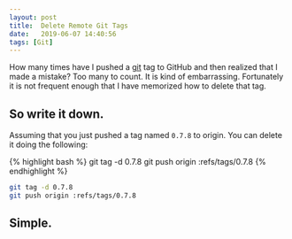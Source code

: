 ```yaml
---
layout: post
title:  Delete Remote Git Tags
date:   2019-06-07 14:40:56
tags: [Git]
---
```


How many times have I pushed a [git](/definition/git) tag to GitHub and then realized that I made a mistake? Too many to count. It is kind of embarrassing. Fortunately it is not frequent enough that I have memorized how to delete that tag.

So write it down.
-----------------

Assuming that you just pushed a tag named ```0.7.8``` to origin. You can delete it doing the following:

{% highlight bash %}
git tag -d 0.7.8
git push origin :refs/tags/0.7.8
{% endhighlight %}

``` bash
git tag -d 0.7.8
git push origin :refs/tags/0.7.8
```

Simple.
-------
